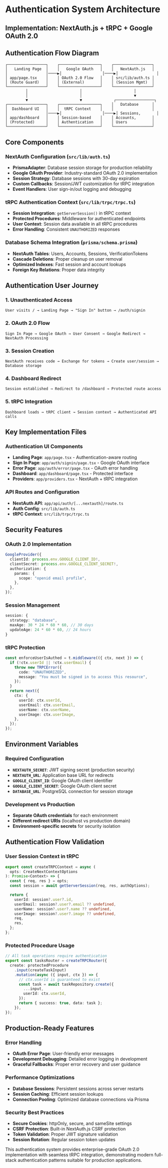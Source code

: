 # Authentication System Architecture

## Implementation: NextAuth.js + tRPC + Google OAuth 2.0

## Authentication Flow Diagram

```
┌─────────────────┐    ┌──────────────────┐    ┌─────────────────┐
│   Landing Page  │    │   Google OAuth   │    │   NextAuth.js   │
│                 │────▶│                  │────▶│                 │
│ app/page.tsx    │    │ OAuth 2.0 Flow   │    │ src/lib/auth.ts │
│ (Route Guard)   │    │ (External)       │    │ (Session Mgmt)  │
└─────────────────┘    └──────────────────┘    └─────────────────┘
         │                       │                       │
         │                       │                       ▼
         ▼                       ▼              ┌─────────────────┐
┌─────────────────┐    ┌──────────────────┐    │   Database      │
│  Dashboard UI   │    │  tRPC Context    │    │                 │
│                 │────▶│                  │────▶│ Sessions,       │
│ app/dashboard   │    │ Session-based    │    │ Accounts,       │
│ (Protected)     │    │ Authentication   │    │ Users           │
└─────────────────┘    └──────────────────┘    └─────────────────┘
```

## Core Components

### NextAuth Configuration (`src/lib/auth.ts`)

- **PrismaAdapter**: Database session storage for production reliability
- **Google OAuth Provider**: Industry-standard OAuth 2.0 implementation
- **Session Strategy**: Database sessions with 30-day expiration
- **Custom Callbacks**: Session/JWT customization for tRPC integration
- **Event Handlers**: User sign-in/out logging and debugging

### tRPC Authentication Context (`src/lib/trpc/trpc.ts`)

- **Session Integration**: `getServerSession()` in tRPC context
- **Protected Procedures**: Middleware for authenticated endpoints
- **User Context**: Session data available in all tRPC procedures
- **Error Handling**: Consistent `UNAUTHORIZED` responses

### Database Schema Integration (`prisma/schema.prisma`)

- **NextAuth Tables**: Users, Accounts, Sessions, VerificationTokens
- **Cascade Deletions**: Proper cleanup on user removal
- **Optimized Indexes**: Fast session and account lookups
- **Foreign Key Relations**: Proper data integrity

## Authentication User Journey

### 1. Unauthenticated Access

```
User visits / → Landing Page → "Sign In" button → /auth/signin
```

### 2. OAuth 2.0 Flow

```
Sign In Page → Google OAuth → User Consent → Google Redirect → NextAuth Processing
```

### 3. Session Creation

```
NextAuth receives code → Exchange for tokens → Create user/session → Database storage
```

### 4. Dashboard Redirect

```
Session established → Redirect to /dashboard → Protected route access
```

### 5. tRPC Integration

```
Dashboard loads → tRPC client → Session context → Authenticated API calls
```

## Key Implementation Files

### Authentication UI Components

- **Landing Page**: `app/page.tsx` - Authentication-aware routing
- **Sign In Page**: `app/auth/signin/page.tsx` - Google OAuth interface
- **Error Page**: `app/auth/error/page.tsx` - OAuth error handling
- **Dashboard**: `app/dashboard/page.tsx` - Protected interface
- **Providers**: `app/providers.tsx` - NextAuth + tRPC integration

### API Routes and Configuration

- **NextAuth API**: `app/api/auth/[...nextauth]/route.ts`
- **Auth Config**: `src/lib/auth.ts`
- **tRPC Context**: `src/lib/trpc/trpc.ts`

## Security Features

### OAuth 2.0 Implementation

```typescript
GoogleProvider({
  clientId: process.env.GOOGLE_CLIENT_ID!,
  clientSecret: process.env.GOOGLE_CLIENT_SECRET!,
  authorization: {
    params: {
      scope: "openid email profile",
    },
  },
});
```

### Session Management

```typescript
session: {
  strategy: "database",
  maxAge: 30 * 24 * 60 * 60, // 30 days
  updateAge: 24 * 60 * 60, // 24 hours
}
```

### tRPC Protection

```typescript
const enforceUserIsAuthed = t.middleware(({ ctx, next }) => {
  if (!ctx.userId || !ctx.userEmail) {
    throw new TRPCError({
      code: "UNAUTHORIZED",
      message: "You must be signed in to access this resource",
    });
  }
  return next({
    ctx: {
      userId: ctx.userId,
      userEmail: ctx.userEmail,
      userName: ctx.userName,
      userImage: ctx.userImage,
    },
  });
});
```

## Environment Variables

### Required Configuration

- **`NEXTAUTH_SECRET`**: JWT signing secret (production security)
- **`NEXTAUTH_URL`**: Application base URL for redirects
- **`GOOGLE_CLIENT_ID`**: Google OAuth client identifier
- **`GOOGLE_CLIENT_SECRET`**: Google OAuth client secret
- **`DATABASE_URL`**: PostgreSQL connection for session storage

### Development vs Production

- **Separate OAuth credentials** for each environment
- **Different redirect URIs** (localhost vs production domain)
- **Environment-specific secrets** for security isolation

## Authentication Flow Validation

### User Session Context in tRPC

```typescript
export const createTRPCContext = async (
  opts: CreateNextContextOptions
): Promise<Context> => {
  const { req, res } = opts;
  const session = await getServerSession(req, res, authOptions);

  return {
    userId: session?.user?.id,
    userEmail: session?.user?.email ?? undefined,
    userName: session?.user?.name ?? undefined,
    userImage: session?.user?.image ?? undefined,
    req,
    res,
  };
};
```

### Protected Procedure Usage

```typescript
// All task operations require authentication
export const tasksRouter = createTRPCRouter({
  create: protectedProcedure
    .input(createTaskInput)
    .mutation(async ({ input, ctx }) => {
      // ctx.userId is guaranteed to exist
      const task = await taskRepository.create({
        ...input,
        userId: ctx.userId,
      });
      return { success: true, data: task };
    }),
});
```

## Production-Ready Features

### Error Handling

- **OAuth Error Page**: User-friendly error messages
- **Development Debugging**: Detailed error logging in development
- **Graceful Fallbacks**: Proper error recovery and user guidance

### Performance Optimizations

- **Database Sessions**: Persistent sessions across server restarts
- **Session Caching**: Efficient session lookups
- **Connection Pooling**: Optimized database connections via Prisma

### Security Best Practices

- **Secure Cookies**: httpOnly, secure, and sameSite settings
- **CSRF Protection**: Built-in NextAuth.js CSRF protection
- **Token Validation**: Proper JWT signature validation
- **Session Rotation**: Regular session token updates

This authentication system provides enterprise-grade OAuth 2.0 implementation with seamless tRPC integration, demonstrating modern full-stack authentication patterns suitable for production applications.
